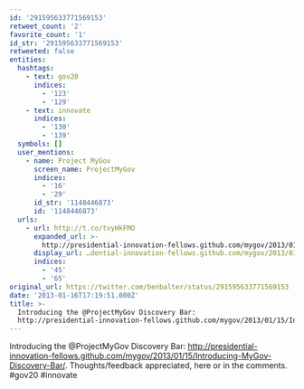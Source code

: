 ```yaml
---
id: '291595633771569153'
retweet_count: '2'
favorite_count: '1'
id_str: '291595633771569153'
retweeted: false
entities:
  hashtags:
    - text: gov20
      indices:
        - '123'
        - '129'
    - text: innovate
      indices:
        - '130'
        - '139'
  symbols: []
  user_mentions:
    - name: Project MyGov
      screen_name: ProjectMyGov
      indices:
        - '16'
        - '29'
      id_str: '1148446873'
      id: '1148446873'
  urls:
    - url: http://t.co/tvyHkFMO
      expanded_url: >-
        http://presidential-innovation-fellows.github.com/mygov/2013/01/15/Introducing-MyGov-Discovery-Bar/
      display_url: …dential-innovation-fellows.github.com/mygov/2013/01/…
      indices:
        - '45'
        - '65'
original_url: https://twitter.com/benbalter/status/291595633771569153
date: '2013-01-16T17:19:51.000Z'
title: >-
  Introducing the @ProjectMyGov Discovery Bar:
  http://presidential-innovation-fellows.github.com/mygov/2013/01/15/Introducing-MyGov-Discovery-Bar/.…
---
```


Introducing the @ProjectMyGov Discovery Bar: http://presidential-innovation-fellows.github.com/mygov/2013/01/15/Introducing-MyGov-Discovery-Bar/. Thoughts/feedback appreciated, here or in the comments. #gov20 #innovate
